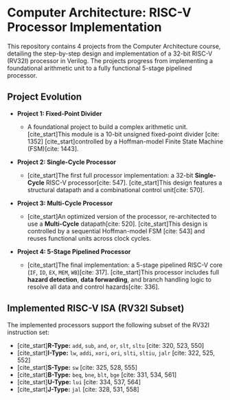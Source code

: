 # Computer Architecture: RISC-V Processor Implementation

This repository contains 4 projects from the Computer Architecture course, detailing the step-by-step design and implementation of a 32-bit RISC-V (RV32I) processor in Verilog. The projects progress from implementing a foundational arithmetic unit to a fully functional 5-stage pipelined processor.

##  Project Evolution

* **Project 1: Fixed-Point Divider**
    * A foundational project to build a complex arithmetic unit. [cite_start]This module is a 10-bit unsigned fixed-point divider [cite: 1352] [cite_start]controlled by a Hoffman-model Finite State Machine (FSM)[cite: 1443].

* **Project 2: Single-Cycle Processor**
    * [cite_start]The first full processor implementation: a 32-bit **Single-Cycle** RISC-V processor[cite: 547]. [cite_start]This design features a structural datapath and a combinational control unit[cite: 570].

* **Project 3: Multi-Cycle Processor**
    * [cite_start]An optimized version of the processor, re-architected to use a **Multi-Cycle** datapath[cite: 520]. [cite_start]This design is controlled by a sequential Hoffman-model FSM [cite: 543] and reuses functional units across clock cycles.

* **Project 4: 5-Stage Pipelined Processor**
    * [cite_start]The final implementation: a 5-stage pipelined RISC-V core (`IF`, `ID`, `EX`, `MEM`, `WB`)[cite: 317]. [cite_start]This processor includes full **hazard detection**, **data forwarding**, and branch handling logic to resolve all data and control hazards[cite: 336].

##  Implemented RISC-V ISA (RV32I Subset)

The implemented processors support the following subset of the RV32I instruction set:

* [cite_start]**R-Type:** `add`, `sub`, `and`, `or`, `slt`, `sltu` [cite: 320, 523, 550]
* [cite_start]**I-Type:** `lw`, `addi`, `xori`, `ori`, `slti`, `sltiu`, `jalr` [cite: 322, 525, 552]
* [cite_start]**S-Type:** `sw` [cite: 325, 528, 555]
* [cite_start]**B-Type:** `beq`, `bne`, `blt`, `bge` [cite: 331, 534, 561]
* [cite_start]**U-Type:** `lui` [cite: 334, 537, 564]
* [cite_start]**J-Type:** `jal` [cite: 328, 531, 558]
